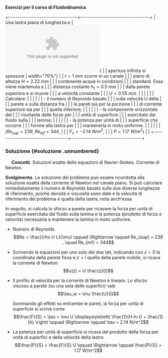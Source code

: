 **Esercizi per il corso di Fluidodinamica**

+:---------------------------------:+:---------------------------------:+
| Una lastra piana di lunghezza e   | ![image](./fig/lastracanale.eps){ |
| apertura infinita si spessore     | width="70%"}                      |
| $t=1\ mm$ scorre in un canale     |                                   |
| piano di altezza $H=2.22\  mm$    |                                   |
| contenente acqua in condizioni    |                                   |
| standard. Essa viene mantenuta a  |                                   |
| distanza costante $h_1=0.5\  mm$  |                                   |
| dalla parete superiore e si muove |                                   |
| a velocità constante              |                                   |
| $U=0.55 \  m/s$.                  |                                   |
|                                   |                                   |
| Calcolare:                        |                                   |
|                                   |                                   |
| -   il numero di Reynolds basato  |                                   |
|     sulla velocità $U$ della      |                                   |
|     parete e sulla distanza fra   |                                   |
|     le pareti sia per la porzione |                                   |
|     di corrente superiore sia per |                                   |
|     quella inferiore;             |                                   |
|                                   |                                   |
| -   la componente orizzontale del |                                   |
|     risultante delle forze per    |                                   |
|     unità di superficie           |                                   |
|     esercitate dal fluido sulla   |                                   |
|     lamina;                       |                                   |
|                                   |                                   |
| -   la potenza per unità di       |                                   |
|     superficie che occorre        |                                   |
|     fornire alla lastra per       |                                   |
|     mantenerla in moto uniforme.  |                                   |
|                                   |                                   |
| ($Re_{sup}=239$, $Re_{inf}=344$,  |                                   |
| $F_x=-2.14\ N/m^2$,               |                                   |
| $P=1.17\  W/m^2$)                 |                                   |
+-----------------------------------+-----------------------------------+

### Soluzione {#soluzione .unnumbered}

     **Concetti.** Soluzioni esatte delle equazioni di Navier-Stokes.
Corrente di Newton.

**Svolgimento.** La soluzione del problema può essere ricondotta alla
soluzione esatta della corrente di Newton nel canale piano. Si può
calcolare immediatamente il numero di Reynolds basato sulle due diverse
lunghezze di riferimento, poichè densità e viscosità sono date e la
velocità di riferimento del problema è quella della lastra, nota
anch'essa.

In seguito, si calcola lo sforzo a parete per ricavare la forza per
unità di superficie esercitata dal fluido sulla lamina e la potenza
(prodotto di forza e velocità) necessaria a mantenere la lamina in moto
uniforme.

-   Numero di Reynolds
    $$Re = \frac{\rho U L}{\mu}  \qquad \Rightarrow \qquad Re_{sup} = 239 , \quad Re_{inf} = 344$$

-   Scrivendo le equazioni per uno solo dei due lati, indicando con
    $z=0$ la coordinata della parete fissa e $z=l$ quella della parete
    mobile, si ricava la corrente di Newton: $$u(z) = U \frac{z}{l}$$

-   Il profilo di velocità per la corrente di Newton è lineare. Lo
    sforzo viscoso a parete (su una sola delle superfici) vale
    $$\tau_w = \mu \frac{U}{l}$$

    Sommando gli effetti su entrambe le pareti, la forza per unità di
    superficie si scrive come
    $$\frac{F}{S} = \tau = \mu U \displaystyle\left( \frac{1}{H-h-t} + \frac{1}{h} \right)
       \qquad \Rightarrow \qquad \tau = 2.14 N/m^2$$

-   La potenza per unità di superficie si ricava dal prodotto della
    forza per unità di superfici e della velocità della lastra
    $$\frac{P}{S} = \frac{F}{S} U \qquad \Rightarrow \qquad \frac{P}{S} = 1.17 W/m^2$$
